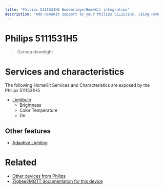 ```yaml
---
title: "Philips 5111531H5 Homebridge/HomeKit integration"
description: "Add HomeKit support to your Philips 5111531H5, using Homebridge, Zigbee2MQTT and homebridge-z2m."
---
```

<!---
This file has been GENERATED using src/docgen/docgen.ts
DO NOT EDIT THIS FILE MANUALLY!
-->
# Philips 5111531H5
> Garnea downlight


# Services and characteristics
The following HomeKit Services and Characteristics are exposed by
the Philips 5111531H5

* [Lightbulb](../../light.md)
  * Brightness
  * Color Temperature
  * On


## Other features
* [Adaptive Lighting](../../light.md)


# Related
* [Other devices from Philips](../index.md#philips)
* [Zigbee2MQTT documentation for this device](https://www.zigbee2mqtt.io/devices/5111531H5.html)